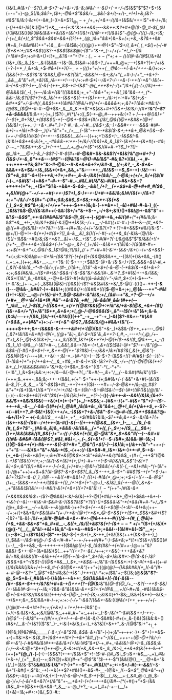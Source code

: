 ()&((*_#(&+(--$?()_#-$+?-*+/_+&:+)&-&;(#&/-+-&()+(-*+/-(_$(&$"$"$?+$+!&(+-+"+)-@_$(/&;_$&?+;($+;-@&*$"&$&/+__$&(-$+/(-+/_)-*_$+!+)+$&$_)($&?-#&*$"&/&:(-&:+(+-&#_(-((+&+$?($_@_(-+__+/+_-$+/_+&+-/(/&_+(&$&/+++!$"+#-/+/&;(_-*()++&!-)&*_)&:(@+"_)+&__-+-(+:&"&:+*+&&;_---&*&++:&?+#_+_@($-@_#-$(_(*&!(/(@&((&(((@(@&*(&&++&_(_(_&_+(_&(+)()&!+((/_@-++!(/&_&)$"-@(@-/((()-/&;+!&;(-(+(_&(+)(_$"_$&&+$&#+&_&+((_$?(++_-$(@_)&*+"_&&*_)&+&*+(+;+&_-&?&*++&#(#+*&_(+&*&#&((++"+)_&__&--(&!_$&;-)()(@(/+*-@(+$"_-($+/(_&*(_(_+$()+(-(-#($+&+:+;(#&+&$_((/&?-+_$&$($&$_@(_-($"+"&-+_(-+/+(+"+!_/--()&(+!&#+$+;+:_#-&+(_)+!(+__&?&-+"+:$?+:(_--+-(*+;+-($_)_((@-&(@_$(/&+&!()&+_(&;_&_)&--_&:((&&&-+)&-(&_$(&_#_-+)_&_$+?_/+++#_@+;--+)&#+?(*-/+/&(+?-)+*_/_&+:&_+$-*_#_&+!+$+)(/-_-+-(($()+"+(++(__@&:_-_-+(-&+/+++-&/_)+:+:-((&&(+?_--*_&$?&"&"&#&)_@++&?((&"_-&&&!+--&+;&/+"(_+#-)-/+"_-+&+?-_&&__&"&"+#_+&)(&_/&-+-+!---(-/+:+#-$+)___--/&*+?-/--+*&-(-++((-*&"-)&(+-&-(+&_-/$?-)+-_((-&(-(+*-_&$-+_#-(&*$"-@(_+*+$+/-/_$($+"___)&$+(_)($(-(_+/_/&)+-+_-@&&&(_$(_-)_(+--/&:&*((&"(((&&&&;+_+"-(&&+"+;++&(_)&"&&-++_(*-&&:-)&;$?(/$?+?+&_)&(+*-(&&+&((-++(&)+*-+_/&:+!+:+#+"&(+;&-&#+*$"+/-$-#(/_&&$(-+*+!(*&#&?(@&/+#(/+(+-&&&&+;+;&?+?(&&:+#&:(/-_(@_$&_($_@+_-#-#-*-@+$&-_&__&_&:+*$"+&(_&_&_+#+?()&+-)&!&/-)(#+?__&"($-$$?+&-$&&&(___/&;&++;-)+*_)(*$?(-_#(*(/+:((_$(-+*-@_#-*-_+++_&:($+?+/-$++___@()&)+"(--$(+_#+?&)_+($_$&$()-*(--@&+-&_$&*(#(+(/&!_@&((@+*&#&+(@+!((&!&)+;(++_-)-+&+_#+"_)+?-#_-&_-/-#__(/&$+;&;-)+&&#+++--&&&-#(#-&+)_-+_+!&!+#-$--_)(/+"&"+"+_(+___(-(&"-+-*-*&$($-&+;+*&+_@&*()&--$_-(*_++_-/-@&)(#_/_$(-(*-*---&($&&(__&(*+_--_)(++;+?_/&$+!-_-)&$&!-_&(&!&!_+&$++&;&(+_-_-#&&&-+:+*-(+/&/-/(&&)+&_&_)$?-(&*(++___-(&+_#(+-#&;(/-$-_--$?&$&++;&-_)+(-++!___/_+_@+/+($"+!&)(#+#-_+?_$_)+?()-@_)&+___@+)-&_/-$$?-)-#-$(#_+__-#-@&#+$&-&&$?_(_+&)&?&"_@+#+?-)((&$-/+-&_&"++&---(#$"--(@&?&:-@()-#&(_&$"-#&;&?+)(&(_-+_#-++:+++-+?&;$?+"&:-#-@&:--_#-&+&+&+?+/&#-$__((+;&?_-_&-$+&-_&&&++&+$&:+/&_(&&+(*&*_&&_+"&:---*+;_/&!&$--+$_$+-+)-/&!--+:_($"+&_$$"-&+!(++*&;+?+;+#+-_&-&-/&&(+(&&/-__(-@&;+(+/+_&/+(($(#(_-)-*_+&#(*&"-)+#_&+"-#-_+-$"-#_-_#&(_#(/&"&)-#(#(_+#&+&&+?+*+*+!+"+;_+($+"$?&-+&&*-$-*&$-_-&&(_/+?__(++$_$+&-@+#+#_#($&$_-+_($&)(#(@+"-+_/-+-_+#(-++-)$?+)_$-)_+-+_-()+#-+_&&)&;&)_#_/(&(+-/(&+?+:+"-/&/-/+&(#+"_-(/_#+;_&&;&#_$_$+$&;+*&*+:(&(*&(_)_$+$_#$"_&+;&;+!+/_++"+++*-$+*+)&;&-(-+*&*+!_-&)+#&!-#-&-)_((-_)&!&?&$-@_/((&:&#++_(-&&:($+/+"&-+$-$-_+$-/+$+;&!(/()+$&!_@_+-&$"$"+-&?_$--&$$"_++:&((#&#&)$"&$-@_$_(-+-)_-(@_#-+&_+*&)(*(#__+_(*+(_#&/&;&-&_$"+&__+!-_-)&/&?+$&(-_&:(@+_+)&(&;-/+*+*__-/_-&#(_(_+#-#+)-#+-&*--(#_+&?-@((+#-@(*&/&(-_+!+?&?--(/&_-+_(_#_+(_&;-*(*+/+"&(&?($+?+!$?+#+&&$+#&/(/&-$"-@+/()-@+!+-_&(*+)+#($+?()_&-&__&)_$()((+!-#(_-_+_(*++&_&(-*&)&-(@_/_)&-($(/+!&$&-+#()_/&;(&+*&?__&)_+-/_$__+!&"_$+#(#+?(-()_&_@_&$"$"&/&_&(+!(+(/+*-__@+++&+:(&&$+(-)+"-@+_&?-(_)+/&)--&)&++:((&)&:-)($_(&#-#+*_-+:+$(+-&+"+/_@&(-&_)$?_@&;$?($_/&)_$_+(/+!$"+#+#_(_-&:+-(&&-_/&_+*(--/+_-&+&&)-*_+(_+;&:_+&)&!_@+:-#+!&-($&"$?(-(+__(+(__(+(&&_@&$&*+_--((&!(+()&+&&_-(#()(_+:_+_)(++;_#&+__-__++?&-((-$+++;+$&!($-@+&-/&:&*+)+)($_&&&+&(/-#_+(_&?(-&!&(&_-*-#-(&/+;(+(#-_(/(&+;_(()$"-&+$+(-&-@-(-*&$(&-+&!+&+?+;+;&&(#&/&_-/($+#+!&!-$&&-(-&-*_$&"&/-&&!(#-_&:+?_$+#_(&)+-+_&/(&&;(&_$+!()&"_&_-&#&&_--@+&-)$?-#(+&/((_&-&&$(/+"-/&#_$+:_(+(-$+--*-(+:&"&;_(+-+_+(-_&$&((@&)-/_(_)&&((-/$?-#&(&#(&-*&/_$-@(/-(()()+-__++-)-&((---@&&-_&#&?-)+-&)&!+;__((_#&&(/+:((&#&*(((_(__$-@+&+;+;_@(&---++"-#&!()+!+:&)(-__-@-/+!&)-#+?_$_@-$&#+:&"&!&;+/_(&#--+"&_+?-@--+/+(+#+__@+:&(+)&*(#_#&"-+&:&?&_+#(__)&-&&(#_&&:(#++(--*_)&#__+/_)-$($_/-(((&&+*_+(/+?(@$?_&&*(@+:+!&"&/+&-$(@&_+&+-($()((&_-+_&+/+"()+/&"($+*_&+&+;+!_@-/-@&$&&($-_&"--($(*+:&"(&+;&-&(&:&/---*+*+/($&_((&/-*(+&?&((((++"_-+__-+"-+_)-&(($?-#&_+:-*_#(*&#(+&&&$_++$+*(#&"+)+:-/-_-*(+&"-@$?_/&$&!&/_@+#&&+(&"(--++_++_$+*+;&+-/&&&$-&-_+--+&#+!+:(@_)(&__$"+&-_(*&$&-_(___$+*_++---_@&)(_&?+!&!(&+&+#()-@(+_((@+"&)-_&/-$+!_($"&_&++?-(_#_-_---+!-/_@_/+-(*+)_&(-_@(-&(&&+)-_-++_&/($($_)&?+(&*+?+)-@(+($-+&!($_@&*--_+_-()(&_)_)()-@&__/-(&?+#--_(_&&!_&&-+?&*-(+!_&+(($($&)-@+"$?-+-/&"(@--&$&-((-#()+$+$+!-*_&+*-@(++"$?_#&)-(-_+/&&+)&*(#$?&(_&(+_@&"(-($&)_@($+/---+(#_++&(-+;&)-*_-(#-*((+(--($-$+?-(&$_&+!((-#(#&)-$(--)((--()-(&&+)+"+(-/++&+-/__&_+#&_+#-&-)+:(&-(&?+?-/&_-/+-(*((-@(@(&(*+?&+_(_)+)&&&$&#_#_/+"&/_+&;-)+$&*_$-&+"(($"-*(_-*+*-(+!&"_)_&+$+;&_&:+;+:+)&--_&(-@-+$?(_+:$"&*+#(--_&*+"_/__(--_&:&#(#&/&"(/($-(+++;&_+++-_&&;&;-++-+(&&(_+(+"-$+"++-(+;&#(&+/-_(_-&&"+&+#(-(_&((&-&-$_)(-_&_&__+"&"-$&_($+#(_-*+?+*+)($(---+#+$-$_/-$-@&*+/&;-@_#$?&"+"+$($&+_)(&+(_)(&+"(++!+:+/_/&)-&+:(@_/--&:-@($&:(--$(-(#+!(@()&_(*(@(*&"-(+)(-+*&:+$++&)(*&"($&(+-(/&((_&:_)+!+__$+($?-*(-(__)(-_/&*+-&--&&!(/&)&;(&+?-&&/_$+*&$_/&)_$&(--+&(*(*(*-(+"(+_/-*&$&;+_-)_#&+-/(*+"-#(&+"&"+)--($--++-+&_-&-__/-&&-()(#+(+)_@&#_/&(&*&:_/&"&&+;_@+!_&(+(/&++$_+-*$?-+(--#(++?_#-$&!+)&((++*+/+_-)&(&*+?+_&_-/_$&"-$+_-@-#-_($_/&*+$&&&?_@--&$+/((+?-+($__-_&;&(_/_$__++&)+_+*__+$(#_&&?&!&;-*$?+*&;&++$--&/(&+?(*+(__(&+-+&_((*-(&#-*-/+!++_-(&-#()-*&(--(_(+_-++(@&$__(&+-_)-__-__(&_(-&(#_(_$+?$"-_(#&:&_&)&_+&&&-/&!(&&__(+*+((_(-_$+;+/($__(__$_&+;()_++)&&(_&$&/(#_$&(-)+"+:((-/-$&*(*(#_@-@&"&*_$+&&"_#(--)--&#+#(((#&-&#&#-(&&_(_@$?_#&)_#&)+_-_(-_$(+&!+!-*-$-/&#+;&)&&-@-(&;-)(/(@-$_&++(*_)-#&_-++-&((-$?+#+"_@&"()+$(/-)-*-)&)(*&;_+(/_&++(_&"-*__+_++(_-_+"+"&-_---__&)(&+"&"+/&&-*($_-(++:(/-(&*&#-#_/&*-)&*-)+*-#_$-+&-(+_+&__-(_(___+&_-+$()+;+;&+(#+&(@&$+:+:&"+&&/++&/(#&_&$_+(#+(_-+*$"(@&(-*+)$"($&!(/+!+;+;-(&/(-&+(&_)+(+;()+)-#+--_+(-$-#(/&/(#_&$"(-&!+?&)+$+;&"($_/_)+#&+++-)-(+$_(+)+#+;-@&!-/($&&(+_/_-&((-(_-*_+&)+#&;-*(_+(&"+((-_/_@+"+$+)+$+_&_+*&?(#-@$?-&+$+$$?(_&_(&+-++_&-$+"-#_#$?&-+(+"+$-)+-&?+?_)$?+:&-(/_)_/(@-++&((+#+&&!+?_(((+!-#(&(*_@+;+;+$+!+((+-*-*_&-@$"()+:_-(&&&-++!-*+/($&&-+(_(/_/+:+$+(+"-@+)_-&)&)_&(-+--@(/_&+&-_+"&!&&($((&!+--)-#&!(-&(+(+&+(((+?+*&"&!-/_$___)-*($_++"-/_#(&-&+(+&&#&$&!&$_$+$-/$?-@&&&)+:&/-&(&(-+?-@((+#&/-+&+_@+)+$&&-+&+-(-_+:&(-(--&)---#_)_&-#-$&#-&-)(&&?&!$"+?(((-()+$&&&:&"-*(+&&(#+#-*+/_/&+(@+_&$-*__-/-+_&_/&-+-&_(@_#&_-)+*+?+$+(+-+&(-+$(@-(+:&!--&!+*&;(++--/+;+/(+&&+&_/+$&(&#+"(+-/+*&-(@+!+*&*_@-$+&&(++($+*_$_$&+&#+($?-)&?+"&-&(-/&__/_-+;&!_#-@&#-_&+&+-#+:-@&++++_-#(/_(_/_$-+(#_(_@&)+(+&_+&&-$&+$"+&_#+#__-_&((+_/&/((+&$?&(+!-(&$+--*+$_/+"($+(+/&)(*(@((-*(__(__&"&!-+&)+(&;&"-&+*&--#&$+(+;+&&(--((&!_#_+&(-($"__+;-(+;-$+:_)+/$?&)&)-($"-+-(&/__-$-)+;&+(*_&-++_(+&!($&*(++*+(&&-$-*-)_)(/_$&_&--/&$-#(@-/-$-&+!_#-#+"+-+-_/+++#(#+"-)-$&*&;+*((+:($(&+/(_&$()(#(+-/__-$++&$_-&-++++-*+)($&!_@((+)-$_(&$(#&!-+(*(#++-)_@+:+"&?&&&)-$++-@+(&*&)&)($(*__+_+"_((++?+-&(_/+-+;++&*&(-*+++&&+&?&/+#&;&!&&((___#--&!&++_(+_+(@(-+(&_-$+"_$+?&;-$+)&!&#+:-@($-&(-_)$?(&&&+&+"-(&$(-()(@&_+#&__)_$+_-*&$&*-_+:_/&"_&-(&!_)&&+:+(-&-#_(++&_+((+-#(_()&(_&&&(/&&_+_/+!-_+$_#-(-$(@&+-*&"(++"+)_((@(@_)--()&$&#&)(*_)(-&"(#-+-#-@-+&?+"_@$"_+&!-#&;&_(-+)&"-)+*+_()_/-*+:+(_$&"+;-$()&;(@__&(&"$?-@_$+$+&-/_#&(&+(-(/&(&+-+&++:_$_$()&$&&+)(*-(&(-&(&--(#+*-$&*-$+++/&?&!+#_+_&-+()+++*(*$?-$(@_(&:__&"&(_@-$(@_/+_--&?(--++$-$&)(+-(&&(#-$--_+_(-_-/&;+?&*&-&"&)&_(&-&++$?+:(*(@&___+)(/-#+/&_-#&)(&&$-@+(-&_+&?&/(#_&&!&!(+_++/-&_-()_@-_(-+(-(&;+;&!&#(*+?-$&;_/&&+)&*+)--&(&;--+(&*+;&+_$&)&&+#-/-_+;+:+:-(-/+"-&&?_/(&_&+-_&&:((_@&(+$(++__-+$+-+/+(-_(/(@(*_#-+_-&*+!_#+?+;+;(*&$+)+!+$+)++-)_&$"()+(+/(+&:&)&+&_+;&/(@&"&;_++#_#+"+:_++(+:_(-$-/_&(*+"-*&#(&&++)-++;-(_)_@$"--(-&)$"+-+/(#(++;(*+!-+-&-#+)&-&/(-_$&#&(-#+(+_&-()&)($(&&:&+()(#&+_/__&-(_+)&?(($"&"_)-_+:&:(*&(&;(+-)_+&?&)(+&*+"_&-/(@$"&:+"+$_(__+$+((@&;(@&?_@&;_____(-&+;(+&"$?&_&$&-&+(_&"-(-)+;&"-+-++:-)+-$"+)+*&$-+-)+#&:+&+:_&($_#+)&$+*+!_#+?-*+&+"&#_((-+"-)(&(__++*+-+_(@-@+?&/-/-@+-&"(_-/-#&#&*_(&!_#++-&&/&_+(+)&:(#$"&*(/-+_#+_-&&!&!-@+)-&_(&$&;&(+/--&-&:_@+"_$+*()+*-@-_&-&:+#(+&_&&-*&-_&_/&:-)_++&+$_(&(++-*&-+"(__++(+*(@_/(-(-(__-(--)&$&?(+-*-/&(&+$"+!_-($-#-((#_/&:_$-/&+-#_$__-_+)_#&:(*&-+/_(+"__&;((--+;$?(@_)+_&)(*(#-_+"-@$"&"($-_+*+-$"((&&(@()__-__@+&+"&((/_)+(&!&-$?&__&_#_((/&:(/&"+?-)+"+$-$$"+-_#(&(/(*+;+:+$+/-#(_-+-&&!___/+&-&+"(-&#()+;$"&:_-+)-*&(+*$?+#&)()+-&$-#-__-(@&+_/(--$+*$"_@&*&"-+()((&$+;-#()(*-_+-_#(_(*&;_(+!(-+/_(-&-@-/+$_$-+(_-$(__(_/&;__+:(_&#_@-)_@_$-@-)_/+/-(_-_&(+&+&?(+(/&"&"+-__+*&*+)-(+(+-+-+&_(_/&#--(*_(+#()+"+$-/&&(#&:_#-+(@&*+(&+&#-*_&__-+-@_/+?_-+_+(_#+/-+--(__/+((+&)+!&;+#+:+)&/_$((-#_:_:
